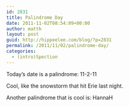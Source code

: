 ```yaml
---
id: 2831
title: Palindrome Day
date: 2011-11-02T08:54:09+00:00
author: matth
layout: post
guid: http://hippeelee.com/blog/?p=2831
permalink: /2011/11/02/palindrome-day/
categories:
  - (intro)Spection
---
```

Today&#8217;s date is a palindrome: 11-2-11
  
Cool, like the snowstorm that hit Erie last night.
  
Another palindrome that is cool is: HannaH